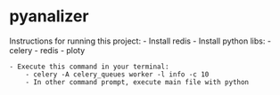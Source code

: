 # pyanalizer
Instructions for running this project:
    - Install redis
    - Install python libs:
        - celery
        - redis
        - ploty

    - Execute this command in your terminal:
        - celery -A celery_queues worker -l info -c 10
        - In other command prompt, execute main file with python